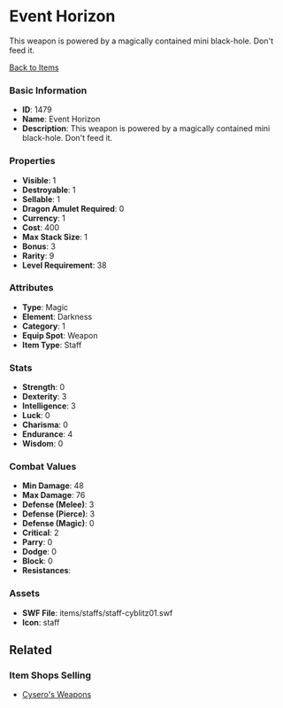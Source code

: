 # Event Horizon

This weapon is powered by a magically contained mini black-hole. Don't feed it. 

[Back to Items](../items.md)

### Basic Information

- **ID**: 1479
- **Name**: Event Horizon
- **Description**: This weapon is powered by a magically contained mini black-hole. Don&#039;t feed it. 

### Properties

- **Visible**: 1
- **Destroyable**: 1
- **Sellable**: 1
- **Dragon Amulet Required**: 0
- **Currency**: 1
- **Cost**: 400
- **Max Stack Size**: 1
- **Bonus**: 3
- **Rarity**: 9
- **Level Requirement**: 38

### Attributes

- **Type**: Magic
- **Element**: Darkness
- **Category**: 1
- **Equip Spot**: Weapon
- **Item Type**: Staff

### Stats

- **Strength**: 0
- **Dexterity**: 3
- **Intelligence**: 3
- **Luck**: 0
- **Charisma**: 0
- **Endurance**: 4
- **Wisdom**: 0

### Combat Values

- **Min Damage**: 48
- **Max Damage**: 76
- **Defense (Melee)**: 3
- **Defense (Pierce)**: 3
- **Defense (Magic)**: 0
- **Critical**: 2
- **Parry**: 0
- **Dodge**: 0
- **Block**: 0
- **Resistances**: 

### Assets

- **SWF File**: items/staffs/staff-cyblitz01.swf
- **Icon**: staff

## Related

### Item Shops Selling

- [Cysero's Weapons](../item-shops/44-cysero-s-weapons.md)

